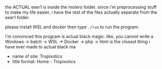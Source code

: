 the ACTUAL exer1 is inside the molero folder. since i'm preprocessing stuff to make my life easier, i have the rest of the files actually separate from the exer1 folder.

please install WSL and docker then type `./run` to run the program.

i'm convinced this program is actual black magic. like, you cannot write a Windows -> batch -> WSL -> Docker -> php -> html is the closest thing i have ever made to actual black ma

-   name of site: Tropixotics
-   title format: Home - Tropixotics
